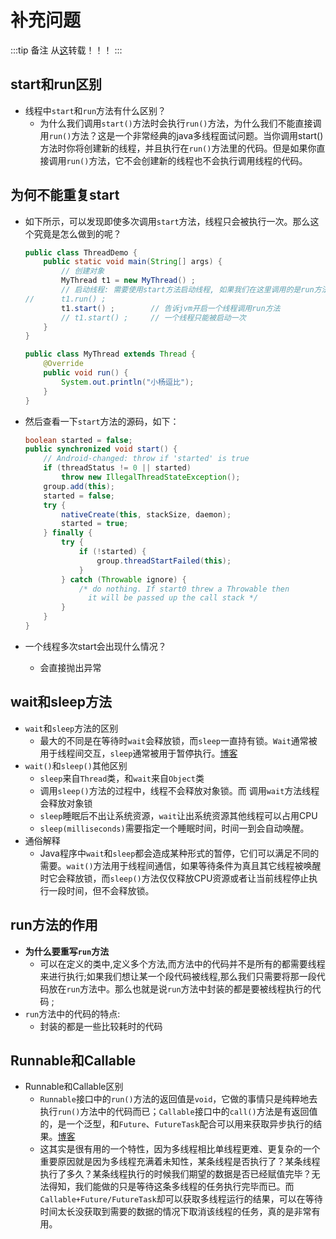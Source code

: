 # 补充问题

:::tip 备注
从[这](https://github.com/yangchong211/YCBlogs)转载！！！
:::

## start和run区别
- 线程中```start```和```run```方法有什么区别？
    - 为什么我们调用```start()```方法时会执行```run()```方法，为什么我们不能直接调用```run()```方法？这是一个非常经典的java多线程面试问题。当你调用start()方法时你将创建新的线程，并且执行在```run()```方法里的代码。但是如果你直接调用```run()```方法，它不会创建新的线程也不会执行调用线程的代码。


## 为何不能重复start
- 如下所示，可以发现即使多次调用```start```方法，线程只会被执行一次。那么这个究竟是怎么做到的呢？
    ``` java
    public class ThreadDemo {
    	public static void main(String[] args) {
    		// 创建对象
    		MyThread t1 = new MyThread() ;
    		// 启动线程: 需要使用start方法启动线程, 如果我们在这里调用的是run方法,那么我们只是把该方法作为普通方法进行执行
    //		t1.run() ;
    		t1.start() ;		// 告诉jvm开启一个线程调用run方法
    		// t1.start() ;		// 一个线程只能被启动一次
    	}
    }
    
    public class MyThread extends Thread {
    	@Override
    	public void run() {
    	    System.out.println("小杨逗比");
    	}
    }
    ```
- 然后查看一下```start```方法的源码，如下：
    ``` java
    boolean started = false;
    public synchronized void start() {
        // Android-changed: throw if 'started' is true
        if (threadStatus != 0 || started)
            throw new IllegalThreadStateException();
        group.add(this);
        started = false;
        try {
            nativeCreate(this, stackSize, daemon);
            started = true;
        } finally {
            try {
                if (!started) {
                    group.threadStartFailed(this);
                }
            } catch (Throwable ignore) {
                /* do nothing. If start0 threw a Throwable then
                  it will be passed up the call stack */
            }
        }
    }
    ```
- 一个线程多次start会出现什么情况？

    - 会直接抛出异常




## wait和sleep方法
- ```wait```和```sleep```方法的区别
    - 最大的不同是在等待时```wait```会释放锁，而```sleep```一直持有锁。```Wait```通常被用于线程间交互，```sleep```通常被用于暂停执行。[博客](https://github.com/yangchong211/YCBlogs)
- ```wait()```和```sleep()```其他区别
    - ```sleep```来自```Thread```类，和```wait```来自```Object```类 
    - 调用```sleep()```方法的过程中，线程不会释放对象锁。而 调用```wait```方法线程会释放对象锁 
    - ```sleep```睡眠后不出让系统资源，```wait```让出系统资源其他线程可以占用CPU 
    - ```sleep(milliseconds)```需要指定一个睡眠时间，时间一到会自动唤醒。
- 通俗解释
    - Java程序中```wait```和```sleep```都会造成某种形式的暂停，它们可以满足不同的需要。```wait()```方法用于线程间通信，如果等待条件为真且其它线程被唤醒时它会释放锁，而```sleep()```方法仅仅释放CPU资源或者让当前线程停止执行一段时间，但不会释放锁。




## run方法的作用
- **为什么要重写```run```方法**
    - 可以在定义的类中,定义多个方法,而方法中的代码并不是所有的都需要线程来进行执行;如果我们想让某一个段代码被线程,那么我们只需要将那一段代码放在```run```方法中。那么也就是说```run```方法中封装的都是要被线程执行的代码 ; 
- ```run```方法中的代码的特点: 
    - 封装的都是一些比较耗时的代码



## Runnable和Callable
- Runnable和Callable区别
    - ```Runnable```接口中的```run()```方法的返回值是```void```，它做的事情只是纯粹地去执行```run()```方法中的代码而已；```Callable```接口中的```call()```方法是有返回值的，是一个泛型，和```Future```、```FutureTask```配合可以用来获取异步执行的结果。[博客](https://github.com/yangchong211/YCBlogs)
    - 这其实是很有用的一个特性，因为多线程相比单线程更难、更复杂的一个重要原因就是因为多线程充满着未知性，某条线程是否执行了？某条线程执行了多久？某条线程执行的时候我们期望的数据是否已经赋值完毕？无法得知，我们能做的只是等待这条多线程的任务执行完毕而已。而```Callable+Future/FutureTask```却可以获取多线程运行的结果，可以在等待时间太长没获取到需要的数据的情况下取消该线程的任务，真的是非常有用。
